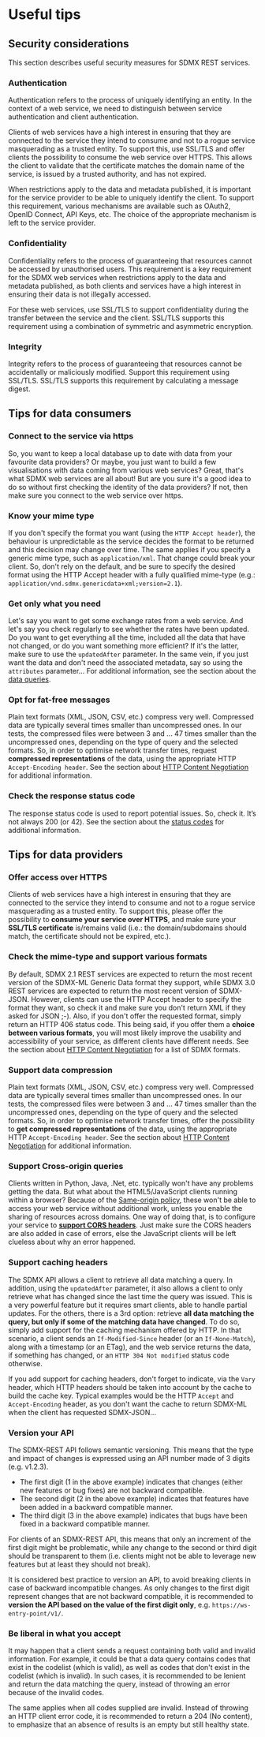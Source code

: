 # Useful tips

## Security considerations

This section describes useful security measures for SDMX REST services.

### Authentication

Authentication refers to the process of uniquely identifying an entity. In the context of a web service, we need to distinguish between service authentication and client authentication.

Clients of web services have a high interest in ensuring that they are connected to the service they intend to consume and not to a rogue service masquerading as a trusted entity. To support this, use SSL/TLS and offer clients the possibility to consume the web service over HTTPS. This allows the client to validate that the certificate matches the domain name of the service, is issued by a trusted authority, and has not expired.

When restrictions apply to the data and metadata published, it is important for the service provider to be able to uniquely identify the client. To support this requirement, various mechanisms are available such as OAuth2, OpenID Connect, API Keys, etc. The choice of the appropriate mechanism is left to the service provider.

### Confidentiality

Confidentiality refers to the process of guaranteeing that resources cannot be accessed by unauthorised users. This requirement is a key requirement for the SDMX web services when restrictions apply to the data and metadata published, as both clients and services have a high interest in ensuring their data is not illegally accessed.

For these web services, use SSL/TLS to support confidentiality during the transfer between the service and the client. SSL/TLS supports this requirement using a combination of symmetric and asymmetric encryption.

### Integrity

Integrity refers to the process of guaranteeing that resources cannot be accidentally or maliciously modified. Support this requirement using SSL/TLS. SSL/TLS supports this requirement by calculating a message digest.

## Tips for data consumers

### Connect to the service via https

So, you want to keep a local database up to date with data from your favourite data providers? Or maybe, you just want to build a few visualisations with data coming from various web services? Great, that's what SDMX web services are all about! But are you sure it's a good idea to do so without first checking the identity of the data providers? If not, then make sure you connect to the web service over https.

### Know your mime type

If you don't specify the format you want (using the `HTTP Accept header`), the behaviour is unpredictable as the service decides the format to be returned and this decision may change over time. The same applies if you specify a generic mime type, such as `application/xml`. That change could break your client. So, don't rely on the default, and be sure to specify the desired format using the HTTP Accept header with a fully qualified mime-type (e.g.: `application/vnd.sdmx.genericdata+xml;version=2.1`).

### Get only what you need

Let's say you want to get some exchange rates from a web service. And let's say you check regularly to see whether the rates have been updated. Do you want to get everything all the time, included all the data that have not changed, or do you want something more efficient? If it's the latter, make sure to use the `updatedAfter` parameter. In the same vein, if you just want the data and don't need the associated metadata, say so using the `attributes` parameter... For additional information, see the section about the [data queries](data.md).

### Opt for fat-free messages

Plain text formats (XML, JSON, CSV, etc.) compress very well. Compressed data are typically several times smaller than uncompressed ones. In our tests, the compressed files were between 3 and ... 47 times smaller than the uncompressed ones, depending on the type of query and the selected formats. So, in order to optimise network transfer times, request **compressed representations** of the data, using the appropriate HTTP `Accept-Encoding header`. See the section about [HTTP Content Negotiation](content_negotiation.md) for additional information.

### Check the response status code

The response status code is used to report potential issues. So, check it. It’s not always 200 (or 42). See the section about the [status codes](status.md) for additional information.

## Tips for data providers

### Offer access over HTTPS

Clients of web services have a high interest in ensuring that they are connected to the service they intend to consume and not to a rogue service masquerading as a trusted entity. To support this, please offer the possibility to **consume your service over HTTPS**, and make sure your **SSL/TLS certificate** is/remains valid (i.e.: the domain/subdomains should match, the certificate should not be expired, etc.).

### Check the mime-type and support various formats

By default, SDMX 2.1 REST services are expected to return the most recent version of the SDMX-ML Generic Data format they support, while SDMX 3.0 REST services are expected to return the most recent version of SDMX-JSON. However, clients can use the HTTP Accept header to specify the format they want, so check it and make sure you don't return XML if they asked for JSON ;-). Also, if you don't offer the requested format, simply return an HTTP 406 status code. This being said, if you offer them a **choice between various formats**, you will most likely improve the usability and accessibility of your service, as different clients have different needs. See the section about [HTTP Content Negotiation](content_negotiation.md) for a list of SDMX formats.

### Support data compression

Plain text formats (XML, JSON, CSV, etc.) compress very well. Compressed data are typically several times smaller than uncompressed ones. In our tests, the compressed files were between 3 and ... 47 times smaller than the uncompressed ones, depending on the type of query and the selected formats. So, in order to optimise network transfer times, offer the possibility to **get compressed representations** of the data, using the appropriate HTTP `Accept-Encoding header`. See the section about [HTTP Content Negotiation](content_negotiation.md) for additional information.

### Support Cross-origin queries

Clients written in Python, Java, .Net, etc. typically won't have any problems getting the data. But what about the HTML5/JavaScript clients running within a browser? Because of the [Same-origin policy](https://en.wikipedia.org/wiki/Same-origin_policy), these won't be able to access your web service without additional work, unless you enable the sharing of resources across domains. One way of doing that, is to configure your service to **[support CORS headers](https://en.wikipedia.org/wiki/Cross-origin_resource_sharing)**. Just make sure the CORS headers are also added in case of errors, else the JavaScript clients will be left clueless about why an error happened.

### Support caching headers

The SDMX API allows a client to retrieve all data matching a query. In addition, using the `updatedAfter` parameter, it also allows a client to only retrieve what has changed since the last time the query was issued. This is a very powerful feature but it requires smart clients, able to handle partial updates. For the others, there is a 3rd option: retrieve **all data matching the query, but only if some of the matching data have changed**. To do so, simply add support for the caching mechanism offered by HTTP. In that scenario, a client sends an `If-Modified-Since` header (or an `If-None-Match`), along with a timestamp (or an ETag), and the web service returns the data, if something has changed, or an `HTTP 304 Not modified` status code otherwise.

If you add support for caching headers, don't forget to indicate, via the `Vary` header, which HTTP headers should be taken into account by the cache to build the cache key. Typical examples would be the HTTP `Accept` and `Accept-Encoding` header, as you don't want the cache to return SDMX-ML when the client has requested SDMX-JSON...

### Version your API

The SDMX-REST API follows semantic versioning. This means that the type and impact of changes is expressed using an API number made of 3 digits (e.g. v1.2.3).

- The first digit (1 in the above example) indicates that changes (either new features or bug fixes) are not backward compatible.
- The second digit (2 in the above example) indicates that features have been added in a backward compatible manner.
- The third digit (3 in the above example) indicates that bugs have been fixed in a backward compatible manner.

For clients of an SDMX-REST API, this means that only an increment of the first digit might be problematic, while any change to the second or third digit should be transparent to them (i.e. clients might not be able to leverage new features but at least they should not break).

It is considered best practice to version an API, to avoid breaking clients in case of backward incompatible changes. As only changes to the first digit represent changes that are not backward compatible, it is recommended to **version the API based on the value of the first digit only**, e.g. `https://ws-entry-point/v1/`.

### Be liberal in what you accept

It may happen that a client sends a request containing both valid and invalid information. For example, it could be that a data query contains codes that exist in the codelist (which is valid), as well as codes that don't exist in the codelist (which is invalid). In such cases, it is recommended to be lenient and return the data matching the query, instead of throwing an error because of the invalid codes.

The same applies when all codes supplied are invalid. Instead of throwing an HTTP client error code, it is recommended to return a 204 (No content), to emphasize that an absence of results is an empty but still healthy state.
